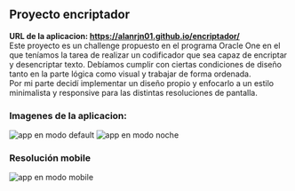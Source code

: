 ## Proyecto encriptador
 **URL de la aplicacion: https://alanrjn01.github.io/encriptador/**  
Este proyecto es un challenge propuesto en el programa Oracle One en el que teníamos la tarea de realizar un codificador que sea capaz de encriptar y desencriptar texto. Debíamos cumplir con ciertas condiciones de diseño tanto en la parte lógica como visual y trabajar de forma ordenada.  
Por mi parte decidí implementar un diseño propio y enfocarlo a un estilo minimalista y responsive para las distintas resoluciones de pantalla. 
### Imagenes de la aplicacion:  
![app en modo default](https://i.imgur.com/rpfRtiK.png) 
![app en modo noche](https://i.imgur.com/QR0DuE6.png)
### Resolución mobile
![app en modo mobile](https://i.imgur.com/dltOfdZ.png)
